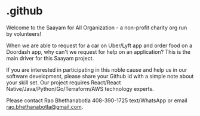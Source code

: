 # .github
Welcome to the Saayam for All Organization - a non-profit charity org run by volunteers!

When we are able to request for a car on Uber/Lyft app and order food on a Doordash app, why can't we request for help on an application? 
This is the main driver for this Saayam project.

If you are interested in participating in this noble cause and help us in our software development, please share your Github id with a simple note about
your skill set. Our project requires React/React Native/Java/Python/Go/Terraform/AWS technology experts.

Please contact Rao Bhethanabotla 408-390-1725 text/WhatsApp or email rao.bhethanabotla@gmail.com.
